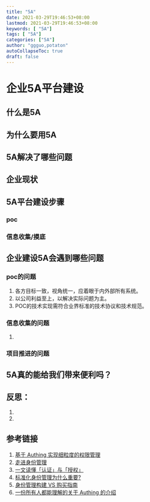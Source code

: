 ```yaml
---
title: "5A"
date: 2021-03-29T19:46:53+08:00
lastmod: 2021-03-29T19:46:53+08:00
keywords: [ "5A"]
tags: [ "5A"]
categories: ["5A"]
author: "ggguo,potaton"
autoCollapseToc: true
draft: false
---
```


<!--more-->



# 企业5A平台建设



## 什么是5A

## 为什么要用5A



## 5A解决了哪些问题

## 企业现状



## 5A平台建设步骤

### poc

### 信息收集/摸底

## 

## 企业建设5A会遇到哪些问题

### poc的问题

1. 各方目标一致，视角统一，应着眼于内外部所有系统。
2. 以公司利益至上，以解决实际问题为主。
3. POC的技术实现需符合业界标准的技术协议和技术规范。

### 信息收集的问题

1. 

### 项目推进的问题



## 5A真的能给我们带来便利吗？

## 反思：

1. 
2. 





## 参考链接

1. [基于 Authing 实现细粒度的权限管理](https://blog.authing.cn/blog/detail/121?category=1)
2. [走进身份管理](https://blog.authing.cn/blog/detail/19?category=1&page=5)
3. [一文读懂「认证」与「授权」](https://blog.authing.cn/blog/detail/135?category=2)
4. [标准化身份管理为什么重要?](https://blog.authing.cn/blog/detail/72?category=2&page=3)
4. [身份管理构建 VS 购买指南](https://www.authing.cn/blog/detail/80?category=3)
5. [一份所有人都能理解的关于 Authing 的介绍](https://blog.authing.cn/blog/detail/32?category=1&page=3)